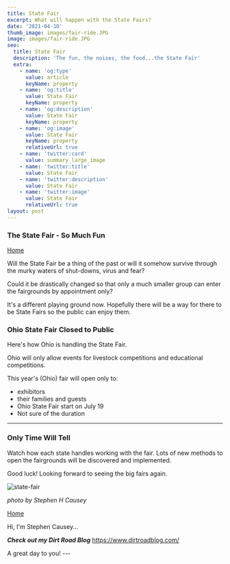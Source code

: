 ```yaml
---
title: State Fair
excerpt: What will happen with the State Fairs?
date: '2021-04-10'
thumb_image: images/fair-ride.JPG
image: images/fair-ride.JPG
seo:
  title: State Fair
  description: 'The fun, the noises, the food...the State Fair'
  extra:
    - name: 'og:type'
      value: article
      keyName: property
    - name: 'og:title'
      value: State Fair
      keyName: property
    - name: 'og:description'
      value: State Fair
      keyName: property
    - name: 'og:image'
      value: State Fair
      keyName: property
      relativeUrl: true
    - name: 'twitter:card'
      value: summary_large_image
    - name: 'twitter:title'
      value: State Fair
    - name: 'twitter:description'
      value: State Fair
    - name: 'twitter:image'
      value: State Fair
      relativeUrl: true
layout: post
---
```

### The State Fair - So Much Fun

[Home](/)

Will the State Fair be a thing of the past or will it somehow survive through the murky waters of shut-downs, virus and fear?

Could it be drastically changed so that only a much smaller group can enter the fairgrounds by appointment only?

It's a different playing ground now. Hopefully there will be a way for there to be State Fairs so the public can enjoy them.

### Ohio State Fair Closed to Public

Here's how Ohio is handling the State Fair.

Ohio will only allow events for livestock competitions and educational competitions.

This year's (Ohio) fair will open only to:

*   exhibitors
*   their families and guests
*   Ohio State Fair start on July 19
*   Not sure of the duration

***

### Only Time Will Tell

Watch how each state handles working with the fair. Lots of new methods to open the fairgrounds will be discovered and implemented.

Good luck! Looking forward to seeing the big fairs again.

![state-fair](/images/fair-ride.JPG)

<sm>*photo by Stephen H Causey*</sm>

[Home](/)

Hi, I'm Stephen Causey...

***Check out my Dirt Road Blog***
https://www.dirtroadblog.com/

A great day to you!  ---
